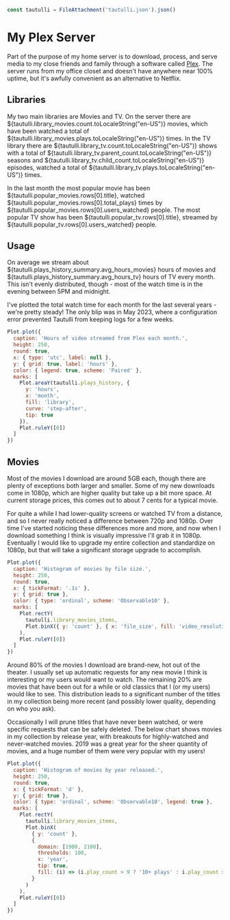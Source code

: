 ```js
const tautulli = FileAttachment('tautulli.json').json()
```

# My Plex Server

Part of the purpose of my home server is to download, process, and serve media to my close friends and family through a software called [Plex](https://plex.tv). The server runs from my office closet and doesn't have anywhere near 100% uptime, but it's awfully convenient as an alternative to Netflix.

## Libraries

My two main libraries are Movies and TV. On the server there are ${tautulli.library_movies.count.toLocaleString("en-US")} movies, which have been watched a total of ${tautulli.library_movies.plays.toLocaleString("en-US")} times. In the TV library there are ${tautulli.library_tv.count.toLocaleString("en-US")} shows with a total of ${tautulli.library_tv.parent_count.toLocaleString("en-US")} seasons and ${tautulli.library_tv.child_count.toLocaleString("en-US")} episodes, watched a total of ${tautulli.library_tv.plays.toLocaleString("en-US")} times.

In the last month the most popular movie has been ${tautulli.popular_movies.rows[0].title}, watched ${tautulli.popular_movies.rows[0].total_plays} times by ${tautulli.popular_movies.rows[0].users_watched} people. The most popular TV show has been ${tautulli.popular_tv.rows[0].title}, streamed by ${tautulli.popular_tv.rows[0].users_watched} people.

## Usage

On average we stream about ${tautulli.plays_history_summary.avg_hours_movies} hours of movies and ${tautulli.plays_history_summary.avg_hours_tv} hours of TV every month. This isn't evenly distributed, though - most of the watch time is in the evening between 5PM and midnight.

I've plotted the total watch time for each month for the last several years - we're pretty steady! The only blip was in May 2023, where a configuration error prevented Tautulli from keeping logs for a few weeks.

```js
Plot.plot({
  caption: 'Hours of video streamed from Plex each month.',
  height: 250,
  round: true,
  x: { type: 'utc', label: null },
  y: { grid: true, label: 'hours' },
  color: { legend: true, scheme: 'Paired' },
  marks: [
    Plot.areaY(tautulli.plays_history, {
      y: 'hours',
      x: 'month',
      fill: 'library',
      curve: 'step-after',
      tip: true
    }),
    Plot.ruleY([0])
  ]
})
```

## Movies

Most of the movies I download are around 5GB each, though there are plenty of exceptions both larger and smaller. Some of my new downloads come in 1080p, which are higher quality but take up a bit more space. At current storage prices, this comes out to about 7 cents for a typical movie.

For quite a while I had lower-quality screens or watched TV from a distance, and so I never really noticed a difference between 720p and 1080p. Over time I've started noticing these differences more and more, and now when I download something I think is visually impressive I'll grab it in 1080p. Eventually I would like to upgrade my entire collection and standardize on 1080p, but that will take a significant storage upgrade to accomplish.

```js
Plot.plot({
  caption: 'Histogram of movies by file size.',
  height: 250,
  round: true,
  x: { tickFormat: '.1s' },
  y: { grid: true },
  color: { type: 'ordinal', scheme: 'Observable10' },
  marks: [
    Plot.rectY(
      tautulli.library_movies_items,
      Plot.binX({ y: 'count' }, { x: 'file_size', fill: 'video_resolution', tip: true })
    ),
    Plot.ruleY([0])
  ]
})
```

Around 80% of the movies I download are brand-new, hot out of the theater. I usually set up automatic requests for any new movie I think is interesting or my users would want to watch. The remaining 20% are movies that have been out for a while or old classics that I (or my users) would like to see. This distribution leads to a significant number of the titles in my collection being more recent (and possibly lower quality, depending on who you ask).

Occasionally I will prune titles that have never been watched, or were specific requests that can be safely deleted. The below chart shows movies in my collection by release year, with breakouts for highly-watched and never-watched movies. 2019 was a great year for the sheer quantity of movies, and a huge number of them were very popular with my users!

```js
Plot.plot({
  caption: 'Histogram of movies by year released.',
  height: 250,
  round: true,
  x: { tickFormat: 'd' },
  y: { grid: true },
  color: { type: 'ordinal', scheme: 'Observable10', legend: true },
  marks: [
    Plot.rectY(
      tautulli.library_movies_items,
      Plot.binX(
        { y: 'count' },
        {
          domain: [1900, 2100],
          thresholds: 100,
          x: 'year',
          tip: true,
          fill: (i) => (i.play_count > 9 ? '10+ plays' : i.play_count > 0 ? '1-9 plays' : '0 plays')
        }
      )
    ),
    Plot.ruleY([0])
  ]
})
```
